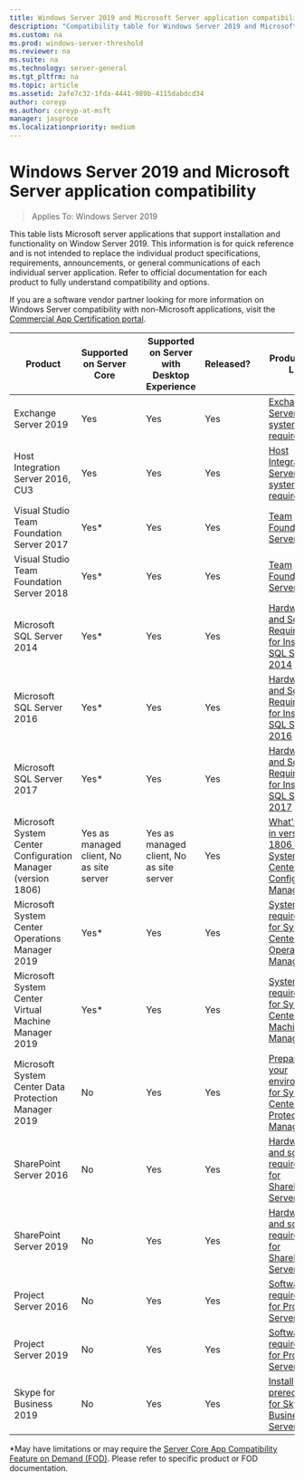 ```yaml
---
title: Windows Server 2019 and Microsoft Server application compatibility
description: "Compatibility table for Windows Server 2019 and Microsoft server applications"
ms.custom: na
ms.prod: windows-server-threshold
ms.reviewer: na
ms.suite: na
ms.technology: server-general
ms.tgt_pltfrm: na
ms.topic: article
ms.assetid: 2afe7c32-1fda-4441-989b-4115dabdcd34
author: coreyp
ms.author: coreyp-at-msft
manager: jasgroce
ms.localizationpriority: medium
---
```

# Windows Server 2019 and Microsoft Server application compatibility

>Applies To: Windows Server 2019

This table lists Microsoft server applications that support installation and functionality on Window Server 2019. This information is for quick reference and is not intended to replace the individual product specifications, requirements, announcements, or general communications of each individual server application. Refer to official documentation for each product to fully understand compatibility and options.

If you are a software vendor partner looking for more information on Windows Server compatibility with non-Microsoft applications, visit the [Commercial App Certification portal](https://commercialappcertification.microsoft.com/).

| **Product**                                                  | **Supported on Server Core**             |   | **Supported on Server with Desktop Experience** | **Released?** |   | **Product Web Link**                                                                                                                                                                                                                                                                                                                                                                                                                                                                             |
|--------------------------------------------------------------|------------------------------------------|---|-------------------------------------------------|---------------|---|--------------------------------------------------------------------------------------------------------------------------------------------------------------------------------------------------------------------------------------------------------------------------------------------------------------------------------------------------------------------------------------------------------------------------------------------------------------------------------------------------|
| Exchange Server 2019                                         | Yes                                      |   | Yes                                             | Yes           |   | [Exchange Server system requirements](https://docs.microsoft.com/Exchange/plan-and-deploy/system-requirements?view=exchserver-2019)                                                                        |
| Host Integration Server 2016, CU3                            | Yes                                      |   | Yes                                             | Yes            |   | [Host Integration Server system requirements](https://docs.microsoft.com/host-integration-server/install-and-config-guides/system-requirements)                                                            |
| Visual Studio Team Foundation Server 2017                    | Yes\*                                    |   | Yes                                             | Yes           |   | [Team Foundation Server 2017](https://docs.microsoft.com/tfs/server/requirements?view=vsts)                                                                                                                |
| Visual Studio Team Foundation Server 2018                    | Yes\*                                    |   | Yes                                             | Yes           |   | [Team Foundation Server 2018](https://docs.microsoft.com/tfs/server/requirements?view=vsts)                                                                                                                  |
| Microsoft SQL Server 2014                                    | Yes\*                                    |   | Yes                                             | Yes           |   | [Hardware and Software Requirements for Installing SQL Server 2014](https://docs.microsoft.com/sql/sql-server/install/hardware-and-software-requirements-for-installing-sql-server?view=sql-server-2014)   |
| Microsoft SQL Server 2016                                    | Yes\*                                    |   | Yes                                             | Yes           |   | [Hardware and Software Requirements for Installing SQL Server 2016](https://docs.microsoft.com/sql/sql-server/install/hardware-and-software-requirements-for-installing-sql-server?view=sql-server-2016)   |
| Microsoft SQL Server 2017                                    | Yes\*                                    |   | Yes                                             | Yes           |   | [Hardware and Software Requirements for Installing SQL Server 2017](https://docs.microsoft.com/sql/sql-server/install/hardware-and-software-requirements-for-installing-sql-server?view=sql-server-2017) |
| Microsoft System Center Configuration Manager (version 1806) | Yes as managed client, No as site server |   | Yes as managed client, No as site server        | Yes           |   | [What's new in version 1806 of System Center Configuration Manager](https://docs.microsoft.com/sccm/core/plan-design/changes/whats-new-in-version-1806)                                                    |
| Microsoft System Center Operations Manager 2019              | Yes\*                                    |   | Yes                                             | Yes           |   | [System requirements for System Center Operations Manager](https://docs.microsoft.com/system-center/scom/plan-system-requirements)                                                                                                      |
| Microsoft System Center Virtual Machine Manager 2019         | Yes\*                                    |   | Yes                                             | Yes           |   | [System requirements for System Center Virtual Machine Manager](https://docs.microsoft.com/system-center/vmm/system-requirements)                                                                                                      |
| Microsoft System Center Data Protection Manager 2019         | No                                       |   | Yes                                             | Yes           |   | [Preparing your environment for System Center Data Protection Manager](https://docs.microsoft.com/system-center/dpm/prepare-environment-for-dpm?view=sc-dpm-2019)                                                                                                      |
| SharePoint Server 2016                                       | No                                       |   | Yes                                             | Yes           |   | [Hardware and software requirements for SharePoint Server 2016](https://docs.microsoft.com/SharePoint/install/hardware-and-software-requirements)                                                                |
| SharePoint Server 2019                                       | No                                       |   | Yes                                             | Yes           |   | [Hardware and software requirements for SharePoint Server 2019](https://docs.microsoft.com/sharepoint/install/hardware-and-software-requirements-2019)                                                       |
| Project Server 2016                                          | No                                       |   | Yes                                             | Yes           |   | [Software requirements for Project Server 2016](https://docs.microsoft.com/project/software-requirements-for-project-server-2016)                                                                                |
| Project Server 2019                                          | No                                       |   | Yes                                             | Yes           |   | [Software requirements for Project Server 2019](https://docs.microsoft.com/project/software-requirements-for-project-server-2019)                                                                          |
| Skype for Business 2019                                      | No                                       |   | Yes                                             | Yes           |   | [Install prerequisites for Skype for Business Server](https://docs.microsoft.com/skypeforbusiness/deploy/install/install-prerequisites)                                                                          |

\*May have limitations or may require the [Server Core App Compatibility Feature on Demand (FOD)](install-fod-19.md).
Please refer to specific product or FOD documentation.
